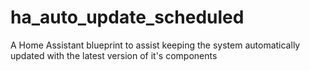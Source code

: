 # ha_auto_update_scheduled
A Home Assistant blueprint to assist keeping the system automatically updated with the latest version of it's components
